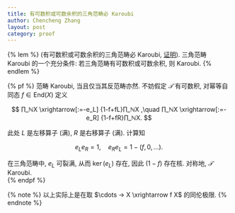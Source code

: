 ```yaml
---
title: 有可数积或可数余积的三角范畴必 Karoubi
author: Chencheng Zhang
layout: post
category: proof
--- 
```


{% lem %}
(有可数积或可数余积的三角范畴必 Karoubi, <a href = "Countable_Karoubi">证明</a>).
三角范畴 Karoubi 的一个充分条件: 若三角范畴有可数积或可数余积, 则 Karoubi. 
{% endlem %}

{% pf %}
范畴 Karoubi, 当且仅当其反范畴亦然. 不妨假定 $𝒯$ 有可数积, 对幂等自同态 $f ∈ \mathrm{End}(X)$ 定义

$$
∏_ℕX \xrightarrow[:=-e_L] {1-f+fL}∏_ℕX ,\quad ∏_ℕX \xrightarrow[:=-e_R] {1-f+fR}∏_ℕX. 
$$

此处 $L$ 是左移算子 (满), $R$ 是右移算子 (满). 计算知 

$$
e_Le_R = 1,\quad e_Re_L = 1-(f,0,\ldots).
$$

在三角范畴中, $e_L$ 可裂满, 从而 $\ker (e_L)$ 存在, 因此 $(1-f)$ 存在核. 对称地, $𝒯$ Karoubi.  
{% endpf %}

{% note %}
以上实际上是在取 $\cdots → X \xrightarrow f X$ 的同伦极限.
{% endnote %}